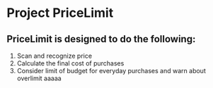 # Project PriceLimit
## PriceLimit is designed to do the following:
1. Scan and recognize price 
1. Calculate the final cost of purchases
1. Consider limit of budget for everyday purchases and warn about overlimit
ааааа
